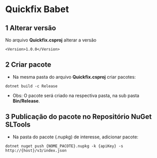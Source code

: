 # Quickfix Babet #

## 1 Alterar versão

No arquivo **Quickfix.csproj** alterar a versão 

    <Version>1.0.0</Version>

## 2 Criar pacote

* Na mesma pasta do arquivo **Quickfix.csproj**  criar pacotes:

```
dotnet build -c Release
```
- Obs: O pacote será criado na respectiva pasta, na sub pasta **Bin/Release**.


## 3 Publicação do pacote no Repositório NuGet SLTools

* Na pasta do pacote (.nupkg) de interesse, adicionar pacote:

```
dotnet nuget push {NOME_PACOTE}.nupkg -k {apiKey} -s http://{host}/v3/index.json
```